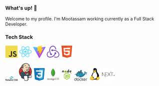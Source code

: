 <!-- BLOG-POST-LIST:START -->

### What's up! 👋

Welcome to my profile. I'm Mootassam working currently as a Full Stack Developer.

<!-- BLOG-POST-LIST:START -->
<!-- BLOG-POST-LIST:START -->

### Tech Stack

<img src="javascript-original.svg" width="8%" height="8%"> <img src="react-original.svg" width="8%" height="8%"> <img src="vite.png" width="8%" height="8%"> <img src="redux-original.svg" width="8%" height="8%"> <img src="html5-original.svg" width="8%" height="8%">

<img src="tailwind.svg" width="8%" height="8%">
<img src="Jenkins.svg" width="8%" height="8%">
 <img src="css3-original.svg" width="8%" height="8%">    <img src="mongodb.svg" width="8%" height="8%"> <img src="node-js.png" width="8%" height="8%">  <img src="docker.svg" width="8%" height="8%">
 <img src="linux-1174928.svg" width="8%" height="8%">  <img src="nextjs.svg" width="8%" height="8%">

<!-- BLOG-POST-LIST:START -->
